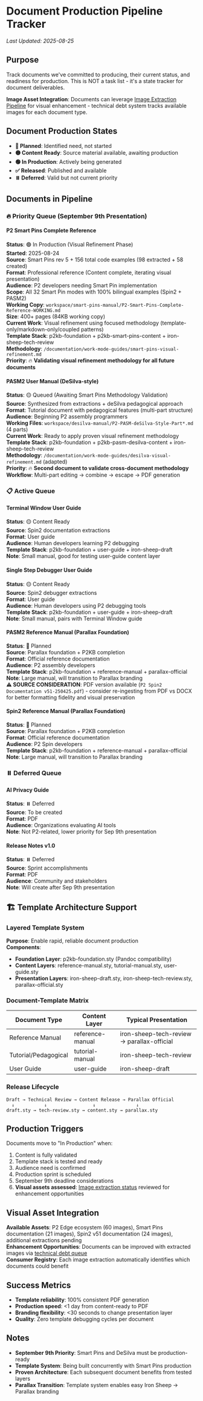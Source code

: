 # Document Production Pipeline Tracker

*Last Updated: 2025-08-25*

## Purpose
Track documents we've committed to producing, their current status, and readiness for production.
This is NOT a task list - it's a state tracker for document deliverables.

**Image Asset Integration**: Documents can leverage [Image Extraction Pipeline](../sources/visual-assets/INGESTION-IMAGE-EXTRACTION-MATRIX.md) for visual enhancement - technical debt system tracks available images for each document type.

## Document Production States
- **🔴 Planned**: Identified need, not started
- **🟡 Content Ready**: Source material available, awaiting production
- **🟢 In Production**: Actively being generated
- **✅ Released**: Published and available
- **⏸️ Deferred**: Valid but not current priority

## Documents in Pipeline

### 🔥 **Priority Queue** (September 9th Presentation)

#### P2 Smart Pins Complete Reference  
**Status**: 🟢 In Production (Visual Refinement Phase)  
**Started**: 2025-08-24  
**Source**: Smart Pins rev 5 + 156 total code examples (98 extracted + 58 created)  
**Format**: Professional reference (Content complete, iterating visual presentation)  
**Audience**: P2 developers needing Smart Pin implementation  
**Scope**: All 32 Smart Pin modes with 100% bilingual examples (Spin2 + PASM2)  
**Working Copy**: `workspace/smart-pins-manual/P2-Smart-Pins-Complete-Reference-WORKING.md`  
**Size**: 400+ pages (84KB working copy)  
**Current Work**: Visual refinement using focused methodology (template-only/markdown-only/coupled patterns)  
**Template Stack**: p2kb-foundation + p2kb-smart-pins-content + iron-sheep-tech-review  
**Methodology**: `/documentation/work-mode-guides/smart-pins-visual-refinement.md`  
**Priority**: 🔥 **Validating visual refinement methodology for all future documents**

#### PASM2 User Manual (DeSilva-style)
**Status**: 🟡 Queued (Awaiting Smart Pins Methodology Validation)  
**Source**: Synthesized from extractions + deSilva pedagogical approach  
**Format**: Tutorial document with pedagogical features (multi-part structure)  
**Audience**: Beginning P2 assembly programmers  
**Working Files**: `workspace/desilva-manual/P2-PASM-deSilva-Style-Part*.md` (4 parts)  
**Current Work**: Ready to apply proven visual refinement methodology  
**Template Stack**: p2kb-foundation + p2kb-pasm-desilva-content + iron-sheep-tech-review  
**Methodology**: `/documentation/work-mode-guides/desilva-visual-refinement.md` (adapted)  
**Priority**: 🔥 **Second document to validate cross-document methodology**  
**Workflow**: Multi-part editing → combine → escape → PDF generation

### 📋 **Active Queue**

#### Terminal Window User Guide
**Status**: 🟡 Content Ready  
**Source**: Spin2 documentation extractions  
**Format**: User guide  
**Audience**: Human developers learning P2 debugging  
**Template Stack**: p2kb-foundation + user-guide + iron-sheep-draft  
**Note**: Small manual, good for testing user-guide content layer

#### Single Step Debugger User Guide  
**Status**: 🟡 Content Ready  
**Source**: Spin2 debugger extractions  
**Format**: User guide  
**Audience**: Human developers using P2 debugging tools  
**Template Stack**: p2kb-foundation + user-guide + iron-sheep-draft  
**Note**: Small manual, pairs with Terminal Window guide

#### PASM2 Reference Manual (Parallax Foundation)
**Status**: 🔴 Planned  
**Source**: Parallax foundation + P2KB completion  
**Format**: Official reference documentation  
**Audience**: P2 assembly developers  
**Template Stack**: p2kb-foundation + reference-manual + parallax-official  
**Note**: Large manual, will transition to Parallax branding  
**⚠️ SOURCE CONSIDERATION**: PDF version available (`P2 Spin2 Documentation v51-250425.pdf`) - consider re-ingesting from PDF vs DOCX for better formatting fidelity and visual preservation

#### Spin2 Reference Manual (Parallax Foundation)  
**Status**: 🔴 Planned  
**Source**: Parallax foundation + P2KB completion  
**Format**: Official reference documentation  
**Audience**: P2 Spin developers  
**Template Stack**: p2kb-foundation + reference-manual + parallax-official  
**Note**: Large manual, will transition to Parallax branding

### ⏸️ **Deferred Queue**

#### AI Privacy Guide
**Status**: ⏸️ Deferred  
**Source**: To be created  
**Format**: PDF  
**Audience**: Organizations evaluating AI tools  
**Note**: Not P2-related, lower priority for Sep 9th presentation

#### Release Notes v1.0
**Status**: ⏸️ Deferred  
**Source**: Sprint accomplishments  
**Format**: PDF  
**Audience**: Community and stakeholders  
**Note**: Will create after Sep 9th presentation

## 🏗️ Template Architecture Support

### Layered Template System
**Purpose**: Enable rapid, reliable document production  
**Components**:
- **Foundation Layer**: p2kb-foundation.sty (Pandoc compatibility)
- **Content Layers**: reference-manual.sty, tutorial-manual.sty, user-guide.sty  
- **Presentation Layers**: iron-sheep-draft.sty, iron-sheep-tech-review.sty, parallax-official.sty

### Document-Template Matrix
| Document Type | Content Layer | Typical Presentation |
|---------------|---------------|---------------------|
| Reference Manual | reference-manual | iron-sheep-tech-review → parallax-official |
| Tutorial/Pedagogical | tutorial-manual | iron-sheep-tech-review |  
| User Guide | user-guide | iron-sheep-draft |

### Release Lifecycle
```
Draft → Technical Review → Content Release → Parallax Official
  ↓           ↓                 ↓               ↓
draft.sty → tech-review.sty → content.sty → parallax.sty
```

## Production Triggers
Documents move to "In Production" when:
1. Content is fully validated
2. Template stack is tested and ready
3. Audience need is confirmed  
4. Production sprint is scheduled
5. September 9th deadline considerations
6. **Visual assets assessed**: [Image extraction status](../sources/visual-assets/INGESTION-IMAGE-EXTRACTION-MATRIX.md) reviewed for enhancement opportunities

## Visual Asset Integration
**Available Assets**: P2 Edge ecosystem (60 images), Smart Pins documentation (21 images), Spin2 v51 documentation (24 images), additional extractions pending  
**Enhancement Opportunities**: Documents can be improved with extracted images via [technical debt queue](../technical-debt/VISUAL-ASSETS-DEBT.md)  
**Consumer Registry**: Each image extraction automatically identifies which documents could benefit

## Success Metrics
- **Template reliability**: 100% consistent PDF generation
- **Production speed**: <1 day from content-ready to PDF
- **Branding flexibility**: <30 seconds to change presentation layer
- **Quality**: Zero template debugging cycles per document

## Notes
- **September 9th Priority**: Smart Pins and DeSilva must be production-ready
- **Template System**: Being built concurrently with Smart Pins production
- **Proven Architecture**: Each subsequent document benefits from tested layers
- **Parallax Transition**: Template system enables easy Iron Sheep → Parallax branding